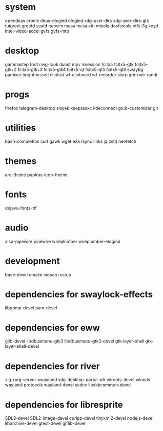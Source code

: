 # system
opendoas
cronie
dbus-elogind
elogind
xdg-user-dirs
xdg-user-dirs-gtk
tuigreet
greetd
seatd
neovim
mesa
mesa-dri
mtools
dosfstools
ntfs-3g
keyd
intel-video-accel
gvfs
gvfs-mtp

# desktop
gammastep
foot
nwg-look
dunst
mpv
lxsession
fcitx5
fcitx5-gtk
fcitx5-gtk+2
fcitx5-gtk+3
fcitx5-gtk4
fcitx5-qt
fcitx5-qt5
fcitx5-qt6
swaybg
pamixer
brightnessctl
cliphist
wl-clipboard
wf-recorder
slurp
grim
wlr-randr

# progs
firefox
telegram-desktop
sioyek
keepassxc
kdeconnect
grub-customizer
git

# utilities
bash-completion
curl
gawk
wget
eza
rsync
links
jq
zstd
neofetch

# themes
arc-theme
papirus-icon-theme

# fonts
dejavu-fonts-ttf

# audio
alsa-pipewire
pipewire
wireplumber
wireplumber-elogind

# development
base-devel
cmake
meson
rustup

# dependencies for swaylock-effects
libgomp-devel
pam-devel

# dependencies for eww
glib-devel
libdbusmenu-gtk3
libdbusmenu-gtk3-devel
gtk-layer-shell
gtk-layer-shell-devel

# dependencies for river
zig
xorg-server-xwayland
xdg-desktop-portal-wlr
wlroots-devel
wlroots
wayland-protocols
wayland-devel
scdoc
libxkbcommon-devel

# dependencies for libresprite
SDL2-devel
SDL2_image-devel
curlpp-devel
tinyxml2-devel
nodejs-devel
libarchive-devel
gtest-devel
giflib-devel
